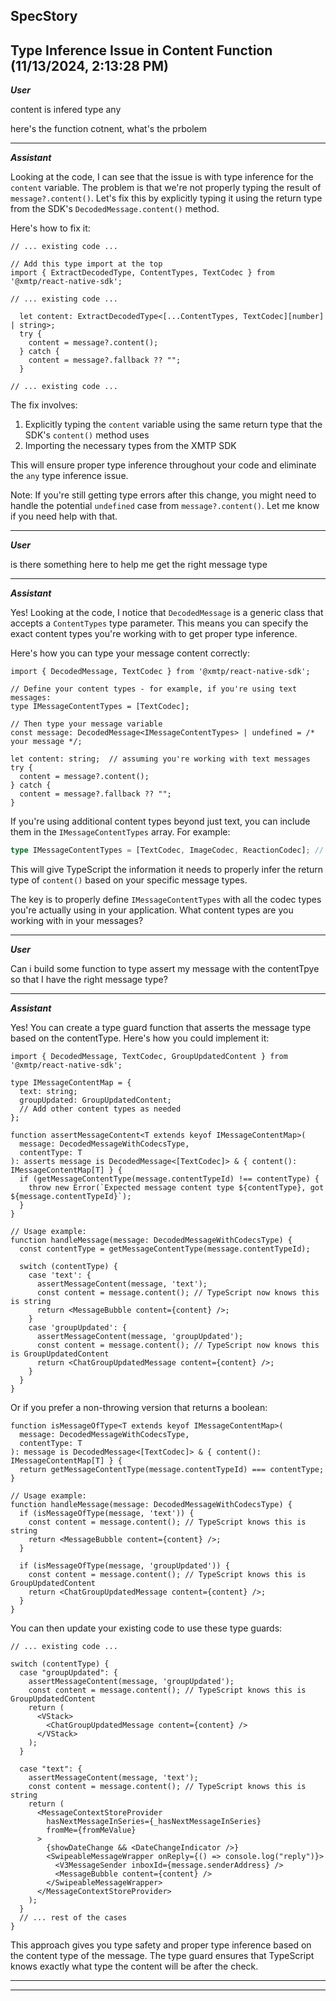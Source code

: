 ## SpecStory

## Type Inference Issue in Content Function (11/13/2024, 2:13:28 PM)

_**User**_

content is infered type any 

here's the function cotnent, what's the prbolem 



---

_**Assistant**_

Looking at the code, I can see that the issue is with type inference for the `content` variable. The problem is that we're not properly typing the result of `message?.content()`. Let's fix this by explicitly typing it using the return type from the SDK's `DecodedMessage.content()` method.

Here's how to fix it:

```typescript:components/Chat/Message/V3Message.tsx
// ... existing code ...

// Add this type import at the top
import { ExtractDecodedType, ContentTypes, TextCodec } from '@xmtp/react-native-sdk';

// ... existing code ...

  let content: ExtractDecodedType<[...ContentTypes, TextCodec][number] | string>;
  try {
    content = message?.content();
  } catch {
    content = message?.fallback ?? "";
  }

// ... existing code ...
```

The fix involves:
1. Explicitly typing the `content` variable using the same return type that the SDK's `content()` method uses
2. Importing the necessary types from the XMTP SDK

This will ensure proper type inference throughout your code and eliminate the `any` type inference issue.

Note: If you're still getting type errors after this change, you might need to handle the potential `undefined` case from `message?.content()`. Let me know if you need help with that.

---

_**User**_

is there something here to help me get the right message type 



---

_**Assistant**_

Yes! Looking at the code, I notice that `DecodedMessage` is a generic class that accepts a `ContentTypes` type parameter. This means you can specify the exact content types you're working with to get proper type inference.

Here's how you can type your message content correctly:

```typescript:components/Chat/Message/V3Message.tsx
import { DecodedMessage, TextCodec } from '@xmtp/react-native-sdk';

// Define your content types - for example, if you're using text messages:
type IMessageContentTypes = [TextCodec];

// Then type your message variable
const message: DecodedMessage<IMessageContentTypes> | undefined = /* your message */;

let content: string;  // assuming you're working with text messages
try {
  content = message?.content();
} catch {
  content = message?.fallback ?? "";
}
```

If you're using additional content types beyond just text, you can include them in the `IMessageContentTypes` array. For example:

```typescript
type IMessageContentTypes = [TextCodec, ImageCodec, ReactionCodec]; // example with multiple codecs
```

This will give TypeScript the information it needs to properly infer the return type of `content()` based on your specific message types.

The key is to properly define `IMessageContentTypes` with all the codec types you're actually using in your application. What content types are you working with in your messages?

---

_**User**_

Can i build some function to type assert my message with the contentTpye so that I have the right message type?



---

_**Assistant**_

Yes! You can create a type guard function that asserts the message type based on the contentType. Here's how you could implement it:

```typescript:components/Chat/Message/V3Message.tsx
import { DecodedMessage, TextCodec, GroupUpdatedContent } from '@xmtp/react-native-sdk';

type IMessageContentMap = {
  text: string;
  groupUpdated: GroupUpdatedContent;
  // Add other content types as needed
};

function assertMessageContent<T extends keyof IMessageContentMap>(
  message: DecodedMessageWithCodecsType,
  contentType: T
): asserts message is DecodedMessage<[TextCodec]> & { content(): IMessageContentMap[T] } {
  if (getMessageContentType(message.contentTypeId) !== contentType) {
    throw new Error(`Expected message content type ${contentType}, got ${message.contentTypeId}`);
  }
}

// Usage example:
function handleMessage(message: DecodedMessageWithCodecsType) {
  const contentType = getMessageContentType(message.contentTypeId);
  
  switch (contentType) {
    case 'text': {
      assertMessageContent(message, 'text');
      const content = message.content(); // TypeScript now knows this is string
      return <MessageBubble content={content} />;
    }
    case 'groupUpdated': {
      assertMessageContent(message, 'groupUpdated');
      const content = message.content(); // TypeScript now knows this is GroupUpdatedContent
      return <ChatGroupUpdatedMessage content={content} />;
    }
  }
}
```

Or if you prefer a non-throwing version that returns a boolean:

```typescript:components/Chat/Message/V3Message.tsx
function isMessageOfType<T extends keyof IMessageContentMap>(
  message: DecodedMessageWithCodecsType,
  contentType: T
): message is DecodedMessage<[TextCodec]> & { content(): IMessageContentMap[T] } {
  return getMessageContentType(message.contentTypeId) === contentType;
}

// Usage example:
function handleMessage(message: DecodedMessageWithCodecsType) {
  if (isMessageOfType(message, 'text')) {
    const content = message.content(); // TypeScript knows this is string
    return <MessageBubble content={content} />;
  }
  
  if (isMessageOfType(message, 'groupUpdated')) {
    const content = message.content(); // TypeScript knows this is GroupUpdatedContent
    return <ChatGroupUpdatedMessage content={content} />;
  }
}
```

You can then update your existing code to use these type guards:

```typescript:components/Chat/Message/V3Message.tsx
// ... existing code ...

switch (contentType) {
  case "groupUpdated": {
    assertMessageContent(message, 'groupUpdated');
    const content = message.content(); // TypeScript knows this is GroupUpdatedContent
    return (
      <VStack>
        <ChatGroupUpdatedMessage content={content} />
      </VStack>
    );
  }

  case "text": {
    assertMessageContent(message, 'text');
    const content = message.content(); // TypeScript knows this is string
    return (
      <MessageContextStoreProvider
        hasNextMessageInSeries={_hasNextMessageInSeries}
        fromMe={fromMeValue}
      >
        {showDateChange && <DateChangeIndicator />}
        <SwipeableMessageWrapper onReply={() => console.log("reply")}>
          <V3MessageSender inboxId={message.senderAddress} />
          <MessageBubble content={content} />
        </SwipeableMessageWrapper>
      </MessageContextStoreProvider>
    );
  }
  // ... rest of the cases
}
```

This approach gives you type safety and proper type inference based on the content type of the message. The type guard ensures that TypeScript knows exactly what type the content will be after the check.

---



---

